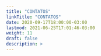 ```yaml
---
title: "CONTATOS"
linkTitle: "CONTATOS"
date: 2020-09-17T18:00:00-03:00
lastmod: 2021-06-25T17:01:46-03:00
weight: 11
draft: false
description: >
---
```

